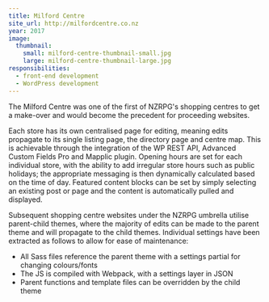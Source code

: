 ```yaml
---
title: Milford Centre
site_url: http://milfordcentre.co.nz
year: 2017
image:
  thumbnail:
    small: milford-centre-thumbnail-small.jpg
    large: milford-centre-thumbnail-large.jpg
responsibilities:
  - front-end development
  - WordPress development
---
```


The Milford Centre was one of the first of NZRPG's shopping centres to get a make-over and would become the precedent for proceeding websites.

Each store has its own centralised page for editing, meaning edits propagate to its single listing page, the directory page and centre map. This is achievable through the integration of the WP REST API, Advanced Custom Fields Pro and Mapplic plugin. Opening hours are set for each individual store, with the ability to add irregular store hours such as public holidays; the appropriate messaging is then dynamically calculated based on the time of day. Featured content blocks can be set by simply selecting an existing post or page and the content is automatically pulled and displayed.

Subsequent shopping centre websites under the NZRPG umbrella utilise parent-child themes, where the majority of edits can be made to the parent theme and will propagate to the child themes. Individual settings have been extracted as follows to allow for ease of maintenance:

* All Sass files reference the parent theme with a settings partial for changing colours/fonts
* The JS is compiled with Webpack, with a settings layer in JSON
* Parent functions and template files can be overridden by the child theme